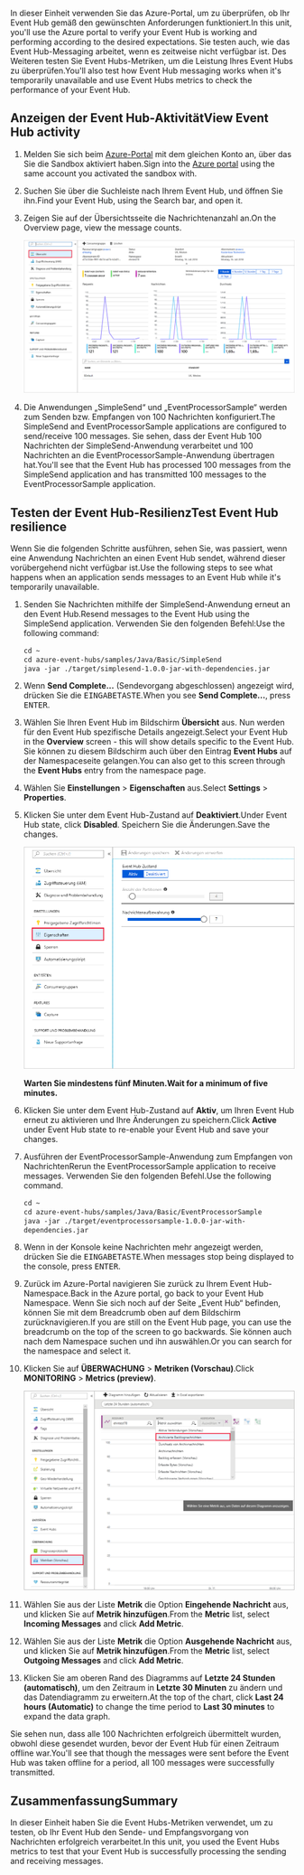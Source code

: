 <span data-ttu-id="28e73-101">In dieser Einheit verwenden Sie das Azure-Portal, um zu überprüfen, ob Ihr Event Hub gemäß den gewünschten Anforderungen funktioniert.</span><span class="sxs-lookup"><span data-stu-id="28e73-101">In this unit, you'll use the Azure portal to verify your Event Hub is working and performing according to the desired expectations.</span></span> <span data-ttu-id="28e73-102">Sie testen auch, wie das Event Hub-Messaging arbeitet, wenn es zeitweise nicht verfügbar ist. Des Weiteren testen Sie Event Hubs-Metriken, um die Leistung Ihres Event Hubs zu überprüfen.</span><span class="sxs-lookup"><span data-stu-id="28e73-102">You'll also test how Event Hub messaging works when it's temporarily unavailable and use Event Hubs metrics to check the performance of your Event Hub.</span></span>

## <a name="view-event-hub-activity"></a><span data-ttu-id="28e73-103">Anzeigen der Event Hub-Aktivität</span><span class="sxs-lookup"><span data-stu-id="28e73-103">View Event Hub activity</span></span>

1. <span data-ttu-id="28e73-104">Melden Sie sich beim [Azure-Portal](https://portal.azure.com/learn.docs.microsoft.com?azure-portal=true) mit dem gleichen Konto an, über das Sie die Sandbox aktiviert haben.</span><span class="sxs-lookup"><span data-stu-id="28e73-104">Sign into the [Azure portal](https://portal.azure.com/learn.docs.microsoft.com?azure-portal=true) using the same account you activated the sandbox with.</span></span>

1. <span data-ttu-id="28e73-105">Suchen Sie über die Suchleiste nach Ihrem Event Hub, und öffnen Sie ihn.</span><span class="sxs-lookup"><span data-stu-id="28e73-105">Find your Event Hub, using the Search bar, and open it.</span></span>

1. <span data-ttu-id="28e73-106">Zeigen Sie auf der Übersichtsseite die Nachrichtenanzahl an.</span><span class="sxs-lookup"><span data-stu-id="28e73-106">On the Overview page, view the message counts.</span></span>

    ![Screenshot des Azure-Portals mit Anzeige des Event Hub-Namespaces und der Nachrichtenanzahl.](../media/6-view-messages.png)

1. <span data-ttu-id="28e73-108">Die Anwendungen „SimpleSend“ und „EventProcessorSample“ werden zum Senden bzw. Empfangen von 100 Nachrichten konfiguriert.</span><span class="sxs-lookup"><span data-stu-id="28e73-108">The SimpleSend and EventProcessorSample applications are configured to send/receive 100 messages.</span></span> <span data-ttu-id="28e73-109">Sie sehen, dass der Event Hub 100 Nachrichten der SimpleSend-Anwendung verarbeitet und 100 Nachrichten an die EventProcessorSample-Anwendung übertragen hat.</span><span class="sxs-lookup"><span data-stu-id="28e73-109">You'll see that the Event Hub has processed 100 messages from the SimpleSend application and has transmitted 100 messages to the EventProcessorSample application.</span></span>

## <a name="test-event-hub-resilience"></a><span data-ttu-id="28e73-110">Testen der Event Hub-Resilienz</span><span class="sxs-lookup"><span data-stu-id="28e73-110">Test Event Hub resilience</span></span>

<span data-ttu-id="28e73-111">Wenn Sie die folgenden Schritte ausführen, sehen Sie, was passiert, wenn eine Anwendung Nachrichten an einen Event Hub sendet, während dieser vorübergehend nicht verfügbar ist.</span><span class="sxs-lookup"><span data-stu-id="28e73-111">Use the following steps to see what happens when an application sends messages to an Event Hub while it's temporarily unavailable.</span></span>

1. <span data-ttu-id="28e73-112">Senden Sie Nachrichten mithilfe der SimpleSend-Anwendung erneut an den Event Hub.</span><span class="sxs-lookup"><span data-stu-id="28e73-112">Resend messages to the Event Hub using the SimpleSend application.</span></span> <span data-ttu-id="28e73-113">Verwenden Sie den folgenden Befehl:</span><span class="sxs-lookup"><span data-stu-id="28e73-113">Use the following command:</span></span>

    ```azurecli
    cd ~
    cd azure-event-hubs/samples/Java/Basic/SimpleSend
    java -jar ./target/simplesend-1.0.0-jar-with-dependencies.jar
    ```

1. <span data-ttu-id="28e73-114">Wenn **Send Complete...** (Sendevorgang abgeschlossen) angezeigt wird, drücken Sie die <kbd>EINGABETASTE</kbd>.</span><span class="sxs-lookup"><span data-stu-id="28e73-114">When you see **Send Complete...**, press <kbd>ENTER</kbd>.</span></span>

1. <span data-ttu-id="28e73-115">Wählen Sie Ihren Event Hub im Bildschirm **Übersicht** aus. Nun werden für den Event Hub spezifische Details angezeigt.</span><span class="sxs-lookup"><span data-stu-id="28e73-115">Select your Event Hub in the **Overview** screen - this will show details specific to the Event Hub.</span></span> <span data-ttu-id="28e73-116">Sie können zu diesem Bildschirm auch über den Eintrag **Event Hubs** auf der Namespaceseite gelangen.</span><span class="sxs-lookup"><span data-stu-id="28e73-116">You can also get to this screen through the **Event Hubs** entry from the namespace page.</span></span>

1. <span data-ttu-id="28e73-117">Wählen Sie **Einstellungen** > **Eigenschaften** aus.</span><span class="sxs-lookup"><span data-stu-id="28e73-117">Select **Settings** > **Properties**.</span></span>

1. <span data-ttu-id="28e73-118">Klicken Sie unter dem Event Hub-Zustand auf **Deaktiviert**.</span><span class="sxs-lookup"><span data-stu-id="28e73-118">Under Event Hub state, click **Disabled**.</span></span> <span data-ttu-id="28e73-119">Speichern Sie die Änderungen.</span><span class="sxs-lookup"><span data-stu-id="28e73-119">Save the changes.</span></span>

    ![Deaktivieren des Event Hubs](../media/7-disable-event-hub.png)

    <span data-ttu-id="28e73-121">**Warten Sie mindestens fünf Minuten.**</span><span class="sxs-lookup"><span data-stu-id="28e73-121">**Wait for a minimum of five minutes.**</span></span>

1. <span data-ttu-id="28e73-122">Klicken Sie unter dem Event Hub-Zustand auf **Aktiv**, um Ihren Event Hub erneut zu aktivieren und Ihre Änderungen zu speichern.</span><span class="sxs-lookup"><span data-stu-id="28e73-122">Click **Active** under Event Hub state to re-enable your Event Hub and save your changes.</span></span>

1. <span data-ttu-id="28e73-123">Ausführen der EventProcessorSample-Anwendung zum Empfangen von Nachrichten</span><span class="sxs-lookup"><span data-stu-id="28e73-123">Rerun the EventProcessorSample application to receive messages.</span></span> <span data-ttu-id="28e73-124">Verwenden Sie den folgenden Befehl.</span><span class="sxs-lookup"><span data-stu-id="28e73-124">Use the following command.</span></span>

    ```azurecli
    cd ~
    cd azure-event-hubs/samples/Java/Basic/EventProcessorSample
    java -jar ./target/eventprocessorsample-1.0.0-jar-with-dependencies.jar
    ```

1. <span data-ttu-id="28e73-125">Wenn in der Konsole keine Nachrichten mehr angezeigt werden, drücken Sie die <kbd>EINGABETASTE</kbd>.</span><span class="sxs-lookup"><span data-stu-id="28e73-125">When messages stop being displayed to the console, press <kbd>ENTER</kbd>.</span></span>

1. <span data-ttu-id="28e73-126">Zurück im Azure-Portal navigieren Sie zurück zu Ihrem Event Hub-Namespace.</span><span class="sxs-lookup"><span data-stu-id="28e73-126">Back in the Azure portal, go back to your Event Hub Namespace.</span></span> <span data-ttu-id="28e73-127">Wenn Sie sich noch auf der Seite „Event Hub“ befinden, können Sie mit dem Breadcrumb oben auf dem Bildschirm zurücknavigieren.</span><span class="sxs-lookup"><span data-stu-id="28e73-127">If you are still on the Event Hub page, you can use the breadcrumb on the top of the screen to go backwards.</span></span> <span data-ttu-id="28e73-128">Sie können auch nach dem Namespace suchen und ihn auswählen.</span><span class="sxs-lookup"><span data-stu-id="28e73-128">Or you can search for the namespace and select it.</span></span>

1. <span data-ttu-id="28e73-129">Klicken Sie auf **ÜBERWACHUNG** > **Metriken (Vorschau)**.</span><span class="sxs-lookup"><span data-stu-id="28e73-129">Click **MONITORING** > **Metrics (preview)**.</span></span>

    ![Screenshot mit den Event Hub-Metriken und der angezeigten Anzahl der ein- und ausgehenden Nachrichten.](../media/7-event-hub-metrics.png)

1. <span data-ttu-id="28e73-131">Wählen Sie aus der Liste **Metrik** die Option **Eingehende Nachricht** aus, und klicken Sie auf **Metrik hinzufügen**.</span><span class="sxs-lookup"><span data-stu-id="28e73-131">From the **Metric** list, select **Incoming Messages** and click **Add Metric**.</span></span>

1. <span data-ttu-id="28e73-132">Wählen Sie aus der Liste **Metrik** die Option **Ausgehende Nachricht** aus, und klicken Sie auf **Metrik hinzufügen**.</span><span class="sxs-lookup"><span data-stu-id="28e73-132">From the **Metric** list, select **Outgoing Messages** and click **Add Metric**.</span></span>

1. <span data-ttu-id="28e73-133">Klicken Sie am oberen Rand des Diagramms auf **Letzte 24 Stunden (automatisch)**, um den Zeitraum in **Letzte 30 Minuten** zu ändern und das Datendiagramm zu erweitern.</span><span class="sxs-lookup"><span data-stu-id="28e73-133">At the top of the chart, click **Last 24 hours (Automatic)** to change the time period to **Last 30 minutes** to expand the data graph.</span></span>

<span data-ttu-id="28e73-134">Sie sehen nun, dass alle 100 Nachrichten erfolgreich übermittelt wurden, obwohl diese gesendet wurden, bevor der Event Hub für einen Zeitraum offline war.</span><span class="sxs-lookup"><span data-stu-id="28e73-134">You'll see that though the messages were sent before the Event Hub was taken offline for a period, all 100 messages were successfully transmitted.</span></span>

## <a name="summary"></a><span data-ttu-id="28e73-135">Zusammenfassung</span><span class="sxs-lookup"><span data-stu-id="28e73-135">Summary</span></span>

<span data-ttu-id="28e73-136">In dieser Einheit haben Sie die Event Hubs-Metriken verwendet, um zu testen, ob Ihr Event Hub den Sende- und Empfangsvorgang von Nachrichten erfolgreich verarbeitet.</span><span class="sxs-lookup"><span data-stu-id="28e73-136">In this unit, you used the Event Hubs metrics to test that your Event Hub is successfully processing the sending and receiving messages.</span></span>
